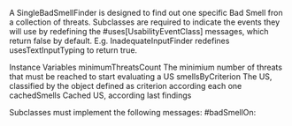 A SingleBadSmellFinder is designed to find out one specific Bad Smell fron a collection of threats.
Subclasses are required to indicate the events they will use by redefining the #uses[UsabilityEventClass] messages, which return false by default. E.g. InadequateInputFinder redefines usesTextInputTyping to return true.

Instance Variables
	minimumThreatsCount <Integer> The minimium number of threats that must be reached to start evaluating a US
	smellsByCriterion <Dictionary> The US, classified by the object defined as criterion according each one
	cachedSmells <Set> Cached US, according last findings

Subclasses must implement the following messages:
   #badSmellOn:
